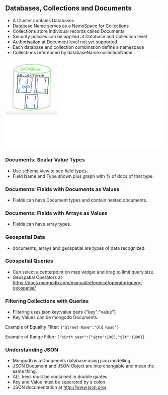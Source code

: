 ## Databases, Collections and Documents  

- A Cluster contains Databases  
- Database Name serves as a NameSpace for Collections  
- Collections store individual records called Documents  
- Security policies can be applied at Database and Collection level  
- Authorisation at Document level not yet supported  
- Each database and collection combination define a namespace  
- Collections referenced by databaseName.collectionName  

![To Be Named](/images/DBsCollsDocs.jpg)

### Documents: Scalar Value Types  
- Use schema view to see field types.  
- Field Name and Type shown plus graph with % of docs of that type.  

### Documents: Fields with Documents as Values  
- Fields can have Document types and contain nested documents.  

### Documents: Fields with Arrays as Values  
- Fields can have array types.  

### Geospatial Data  
- documents, arrays and geospatial are types of data recognized.  

### Geospatial Queries  
- Can select a centerpoint on map widget and drag to limit query size.  
- Geospatial Operators at https://docs.mongodb.com/manual/reference/operator/query-geospatial/  

### Filtering Collections with Queries  
- Filtering uses json key:value pairs {"key":"value"}  
- Key Values can be mongodb Documents.  

Example of Equality Filter: ``{"Street Name":"Old Road"}``  

Example of Range Filter: ``{"birth year":{"$gte":1985,"$lt":1990}}``  

### Understanding JSON  
- Mongodb is a Documents database using json modelling.  
- JSON Document and JSON Object are interchangable and mean the same thing.  
- ALL keys must be contained in double quotes.  
- Key and Value must be seperated by a colon.  
- JSON documentation at http://www.json.org/  
